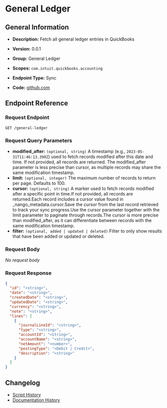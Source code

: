 <!-- BEGIN GENERATED CONTENT -->
# General Ledger

## General Information

- **Description:** Fetch all general ledger entries in QuickBooks

- **Version:** 0.0.1
- **Group:** General Ledger
- **Scopes:** `com.intuit.quickbooks.accounting`
- **Endpoint Type:** Sync
- **Code:** [github.com](https://github.com/NangoHQ/integration-templates/tree/main/integrations/quickbooks/syncs/general-ledger.ts)


## Endpoint Reference

### Request Endpoint

`GET /general-ledger`

### Request Query Parameters

- **modified_after:** `(optional, string)` A timestamp (e.g., `2023-05-31T11:46:13.390Z`) used to fetch records modified after this date and time. If not provided, all records are returned. The modified_after parameter is less precise than cursor, as multiple records may share the same modification timestamp.
- **limit:** `(optional, integer)` The maximum number of records to return per page. Defaults to 100.
- **cursor:** `(optional, string)` A marker used to fetch records modified after a specific point in time.If not provided, all records are returned.Each record includes a cursor value found in _nango_metadata.cursor.Save the cursor from the last record retrieved to track your sync progress.Use the cursor parameter together with the limit parameter to paginate through records.The cursor is more precise than modified_after, as it can differentiate between records with the same modification timestamp.
- **filter:** `(optional, added | updated | deleted)` Filter to only show results that have been added or updated or deleted.

### Request Body

_No request body_

### Request Response

```json
{
  "id": "<string>",
  "date": "<string>",
  "createdDate": "<string>",
  "updatedDate": "<string>",
  "currency": "<string>",
  "note": "<string>",
  "lines": [
    {
      "journalLineId": "<string>",
      "type": "<string>",
      "accountId": "<string>",
      "accountName": "<string>",
      "netAmount": "<number>",
      "postingType": "<Debit | Credit>",
      "description": "<string>"
    }
  ]
}
```

## Changelog

- [Script History](https://github.com/NangoHQ/integration-templates/commits/main/integrations/quickbooks/syncs/general-ledger.ts)
- [Documentation History](https://github.com/NangoHQ/integration-templates/commits/main/integrations/quickbooks/syncs/general-ledger.md)

<!-- END  GENERATED CONTENT -->

